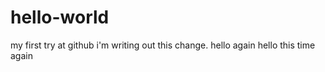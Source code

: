 # hello-world
my first try at github
i'm writing out this change.
hello again
hello this time again

